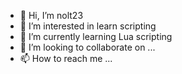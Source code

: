 - 👋 Hi, I’m nolt23
- 👀 I’m interested in learn scripting
- 🌱 I’m currently learning Lua scripting
- 💞️ I’m looking to collaborate on ...
- 📫 How to reach me ...

<!---
Nolt23yay/Nolt23yay is a ✨ special ✨ repository because its `README.md` (this file) appears on your GitHub profile.
You can click the Preview link to take a look at your changes.
--->
